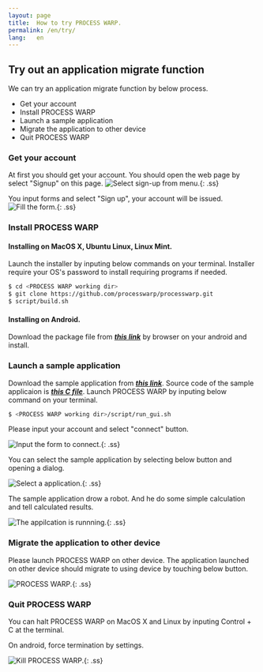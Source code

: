 ```yaml
---
layout: page
title:  How to try PROCESS WARP.
permalink: /en/try/
lang:   en
---
```


## Try out an application migrate function

We can try an application migrate function by below process.

* Get your account
* Install PROCESS WARP
* Launch a sample application
* Migrate the application to other device
* Quit PROCESS WARP

### Get your account

At first you should get your account.
You should open the web page by select "Signup" on this page.
![Select sign-up from menu.](/en/img/try/ss01.png){: .ss}

You input forms and select "Sign up", your account will be issued.
![Fill the form.](/en/img/try/ss02.png){: .ss}

### Install PROCESS WARP

#### Installing on MacOS X, Ubuntu Linux, Linux Mint.

Launch the installer by inputing below commands on your terminal.
Installer require your OS's password to install requiring programs if needed.

```sh
$ cd <PROCESS WARP working dir>
$ git clone https://github.com/processwarp/processwarp.git
$ script/build.sh
```

#### Installing on Android.

Download the package file from ***[this link](https://prev.processwarp.org/processwarp.apk)*** by browser on your android and install.

### Launch a sample application

Download the sample application from ***[this link](/sample/try.ll)***.
Source code of the sample applicaion is ***[this C file](/sample/hello.c)***.
Launch PROCESS WARP by inputing below command on your terminal.

```sh
$ <PROCESS WARP working dir>/script/run_gui.sh
```

Please input your account and select "connect" button.

![Input the form to connect.](/ja/img/try/ss03.png){: .ss}

You can select the sample application by selecting below button and opening a dialog.

![Select a application.](/ja/img/try/ss04.png){: .ss}

The sample application drow a robot. And he do some simple calculation and tell calculated results.

![The appilcation is runnning.](/ja/img/try/ss05.png){: .ss}

### Migrate the application to other device

Please launch PROCESS WARP on other device.
The application launched on other device should migrate to using device by touching below button.

![PROCESS WARP.](/ja/img/try/ss06.png){: .ss}

### Quit PROCESS WARP

You can halt PROCESS WARP on MacOS X and Linux by inputing Control + C at the terminal.

On android, force termination by settings.

![Kill PROCESS WARP.](/en/img/try/ss07.png){: .ss}
